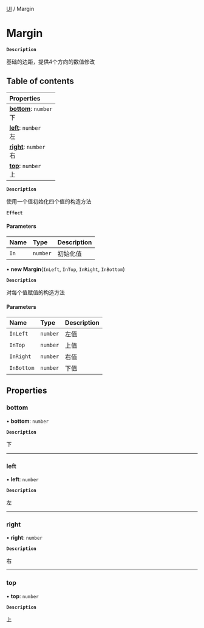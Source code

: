 [UI](../modules/UI.UI.md) / Margin

# Margin <Badge type="tip" text="Class" /> <Score text="Margin" />

**`Description`**

基础的边距，提供4个方向的数值修改

## Table of contents

| Properties |
| :-----|
| **[bottom](UI.Margin.md#bottom)**: `number` <br> 下|
| **[left](UI.Margin.md#left)**: `number` <br> 左|
| **[right](UI.Margin.md#right)**: `number` <br> 右|
| **[top](UI.Margin.md#top)**: `number` <br> 上|

**`Description`**

使用一个值初始化四个值的构造方法

**`Effect`**


#### Parameters

| Name | Type | Description |
| :------ | :------ | :------ |
| `In` | `number` | 初始化值 |

• **new Margin**(`InLeft`, `InTop`, `InRight`, `InBottom`)

**`Description`**

对每个值赋值的构造方法

#### Parameters

| Name | Type | Description |
| :------ | :------ | :------ |
| `InLeft` | `number` | 左值 |
| `InTop` | `number` | 上值 |
| `InRight` | `number` | 右值 |
| `InBottom` | `number` | 下值 |

## Properties

### bottom <Score text="bottom" /> 

• **bottom**: `number`

**`Description`**

下

___

### left <Score text="left" /> 

• **left**: `number`

**`Description`**

左

___

### right <Score text="right" /> 

• **right**: `number`

**`Description`**

右

___

### top <Score text="top" /> 

• **top**: `number`

**`Description`**

上
